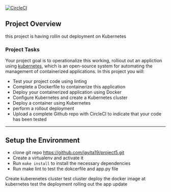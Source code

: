 [![CircleCI](https://circleci.com/gh/jayita19/project5/tree/main.svg?style=svg)](https://circleci.com/gh/jayita19/project5/tree/main)

## Project Overview
 
this project is having rollin out deployment on Kubernetes

### Project Tasks

Your project goal is to operationalize this working,  rolliout out an appliction using [kubernetes](https://kubernetes.io/), which is an open-source system for automating the management of containerized applications. In this project you will:
* Test your project code using linting
* Complete a Dockerfile to containerize this application
* Deploy your containerized application using Docker 
* Configure Kubernetes and create a Kubernetes cluster
* Deploy a container using Kubernetes 
* perform a rollout deployment
* Upload a complete Github repo with CircleCI to indicate that your code has been tested

---

## Setup the Environment
* clone git repo https://github.com/jayita19/project5.git
* Create a virtualenv and activate it
* Run `make install` to install the necessary dependencies
* Run make lint to test the dokcerfile and app.py file

Create kuberenetes cluster
test cluster
deploy the docker image at kubernetes
test the deployment
rolling out the app update 



